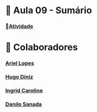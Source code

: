 # 📌 Aula 09 - Sumário
### 🔗[Atividade](https://github.com/Caroline-githubb/Aula09/blob/master/Aula09/Program.cs)

# 📌 Colaboradores
### [Ariel Lopes](https://github.com/ArielLopes888)
### [Hugo Diniz](https://github.com/Hugogdiniz)
### [Ingrid Caroline](https://github.com/Caroline-githubb)
### [Danilo Sanada](https://github.com/hiroyuki222)
